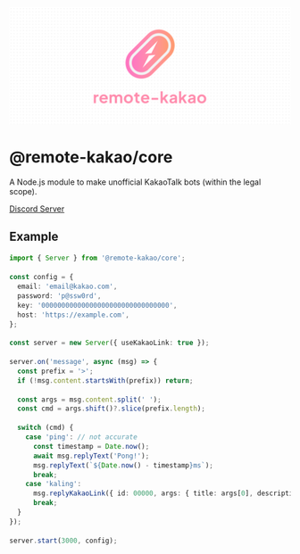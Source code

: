 ![remote](https://raw.githubusercontent.com/remote-kakao/core/main/images/banner.png)

# @remote-kakao/core

A Node.js module to make unofficial KakaoTalk bots (within the legal scope).

[Discord Server](https://discord.gg/T9PrmtcR8a)

## Example

```ts
import { Server } from '@remote-kakao/core';

const config = {
  email: 'email@kakao.com',
  password: 'p@ssw0rd',
  key: '00000000000000000000000000000000',
  host: 'https://example.com',
};

const server = new Server({ useKakaoLink: true });

server.on('message', async (msg) => {
  const prefix = '>';
  if (!msg.content.startsWith(prefix)) return;

  const args = msg.content.split(' ');
  const cmd = args.shift()?.slice(prefix.length);

  switch (cmd) {
    case 'ping': // not accurate
      const timestamp = Date.now();
      await msg.replyText('Pong!');
      msg.replyText(`${Date.now() - timestamp}ms`);
      break;
    case 'kaling':
      msg.replyKakaoLink({ id: 00000, args: { title: args[0], description: args[1] } });
      break;
  }
});

server.start(3000, config);
```
